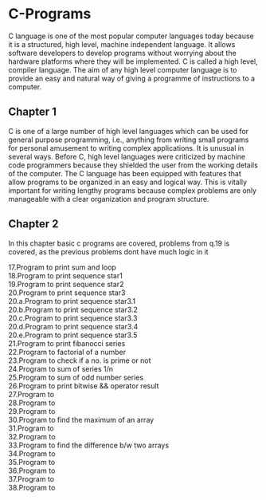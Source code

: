 # C-Programs
C language is one of the most popular computer languages today because it is a structured, high level, machine independent language. It allows software developers to develop programs without worrying about the hardware platforms where they will be implemented. C is called a high level, compiler language. The aim of any high level computer language is to provide an easy and natural way of giving a programme of instructions to a computer.

## Chapter 1

C is one of a large number of high level languages which can be used for general purpose
programming, i.e., anything from writing small programs for personal amusement to writing complex
applications. It is unusual in several ways. Before C, high level languages were criticized by machine
code programmers because they shielded the user from the working details of the computer. The C
language has been equipped with features that allow programs to be organized in an easy and
logical way. This is vitally important for writing lengthy programs because complex problems are
only manageable with a clear organization and program structure.


## Chapter 2

In this chapter basic c programs are covered, problems from q.19 is covered, as the previous problems dont have much logic in it

17.Program to print sum and loop \
18.Program to print sequence star1 \
19.Program to print sequence star2 \
20.Program to print sequence star3 \
20.a.Program to print sequence star3.1 \
20.b.Program to print sequence star3.2 \
20.c.Program to print sequence star3.3 \
20.d.Program to print sequence star3.4 \
20.e.Program to print sequence star3.5 \
21.Program to print fibanocci series \
22.Program to factorial of a number \
23.Program to check if a no. is prime or not \
24.Program to sum of series 1/n \
25.Program to sum of odd number series \
26.Program to print bitwise && operator result \
27.Program to  \
28.Program to  \
29.Program to  \
30.Program to find the maximum of an array \
31.Program to  \
32.Program to  \
33.Program to find the difference b/w two arrays \
34.Program to  \
35.Program to  \
36.Program to  \
37.Program to  \
38.Program to  


